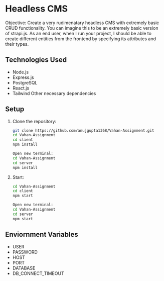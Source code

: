 # Headless CMS

Objective:
Create a very rudimenatary headless CMS with extremely basic CRUD functionality. You can imagine this to be an extremely basic version of strapi.js. As an end user, when I run your project, I should be able to create different entities from the frontend by specifying its attributes and their types.

## Technologies Used
- Node.js
- Express.js
- PostgreSQL
- React.js
- Tailwind
Other necessary dependencies

## Setup

1. Clone the repository:

   ```bash
   git clone https://github.com/anujgupta1368/Vahan-Assignment.git
   cd Vahan-Assignment
   cd client
   npm install

   Open new terminal:
   cd Vahan-Assignment
   cd server
   npm install

2. Start:

   ```bash
   cd Vahan-Assignment
   cd client
   npm start

   Open new terminal:
   cd Vahan-Assignment
   cd server
   npm start

## Enviornment Variables

- USER
- PASSWORD
- HOST
- PORT
- DATABASE
- DB_CONNECT_TIMEOUT
